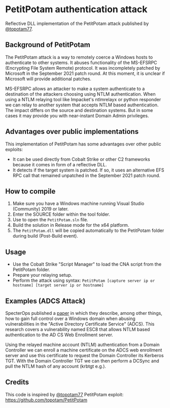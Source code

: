 # PetitPotam authentication attack #

Reflective DLL implementation of the PetitPotam attack published by [@topotam77](https://twitter.com/topotam77).

## Background of PetitPotam

The PetitPotam attack is a way to remotely coerce a Windows hosts to authenticate to other systems. It abuses functionality of the MS-EFSRPC (Encrypting File System Remote) protocol. It was incompletely patched by Microsoft in the September 2021 patch round. At this moment, it is unclear if Microsoft will provide additional patches.

MS-EFSRPC allows an attacker to make a system authenticate to a destination of the attackers choosing using NTLM authentication. When using a NTLM relaying tool like Impacket's ntlmrelayx or python responder we can relay to another system that accepts NTLM based authentication. The impact differs on the source and destination systems. But in some cases it may provide you with near-instant Domain Admin privileges.

## Advantages over public implementations

This implementation of PetitPotam has some advantages over other public exploits:

* It can be used directly from Cobalt Strike or other C2 frameworks because it comes in form of a reflective DLL.
* It detects if the target system is patched. If so, it uses an alternative EFS RPC call that remained unpatched in the September 2021 patch round.

## How to compile
1. Make sure you have a Windows machine running Visual Studio (Community) 2019 or later.
2. Enter the SOURCE folder within the tool folder.
3. Use to open the `PetitPotam.sln` file.
4. Build the solution in Release mode for the x64 platform.
5. The `PetitPotam.dll` will be copied automatically to the PetitPotam folder during build (Post-Build event).

## Usage
* Use the Cobalt Strike "Script Manager" to load the CNA script from the PetitPotam folder.
* Prepare your relaying setup.
* Perform the attack using syntax: `PetitPotam [capture server ip or hostname] [target server ip or hostname]`

## Examples (ADCS Attack)

SpecterOps published a [paper](https://www.specterops.io/assets/resources/Certified_Pre-Owned.pdf) in which they describe, among other things, how to gain full control over a Windows domain when abusing vulnerabilities in the "Active Directory Certificate Service" (ADCS). This research covers a vulnerability named ESC8 that allows NTLM based authentication to the AD CS Web Enrollment server.

Using the relayed machine account (NTLM) authentication from a Domain Controller we can enroll a machine certificate on the ADCS web enrollment server and use this certificate to request the Domain Controller its Kerberos TGT.
With the Domain Controller TGT we can then perform a DCSync and pull the NTLM hash of any account (krbtgt e.g.).

## Credits
This code is inspired by [@topotam77](https://twitter.com/topotam77) PetitPotam exploit: https://github.com/topotam/PetitPotam
